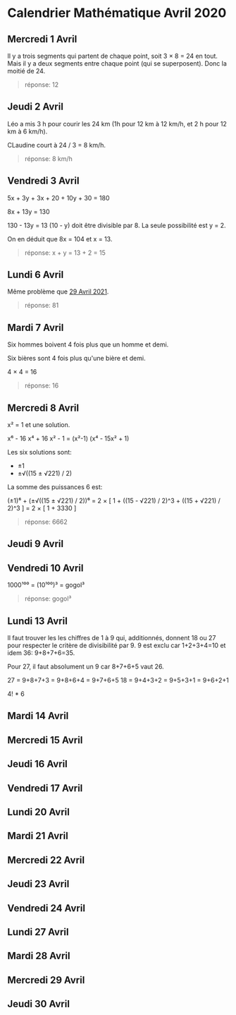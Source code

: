 # Calendrier Mathématique Avril 2020

## Mercredi 1 Avril

Il y a trois segments qui partent de chaque point, soit 3 × 8 = 24 en tout. Mais il y a deux segments entre chaque point (qui se superposent). Donc la moitié de 24.

> réponse: 12

## Jeudi 2 Avril

Léo a mis 3 h pour courir les 24 km (1h pour 12 km à 12 km/h, et 2 h pour 12 km à 6 km/h).

CLaudine court à 24 / 3 = 8 km/h.

> réponse: 8 km/h

## Vendredi 3 Avril

5x + 3y + 3x + 20 + 10y + 30 = 180

8x + 13y = 130

130 - 13y = 13 (10 - y) doit être divisible par 8. La seule possibilité est y = 2.

On en déduit que 8x = 104 et x = 13.

> réponse: x + y = 13 + 2 = 15

## Lundi 6 Avril

Même problème que [29 Avril 2021](../../avril/README.md#jeudi-29-avril).

> réponse: 81

## Mardi 7 Avril

Six hommes boivent 4 fois plus que un homme et demi.

Six bières sont 4 fois plus qu'une bière et demi.

4 × 4 = 16

> réponse: 16

## Mercredi 8 Avril

x² = 1 et une solution.

x⁶ - 16 x⁴ + 16 x² - 1 = (x²-1) (x⁴ - 15x² + 1)

Les six solutions sont:

- ±1
- ±√((15 ± √221) / 2)

La somme des puissances 6 est:

(±1)⁶ + (±√((15 ± √221) / 2))⁶
= 2 × [ 1 + ((15 - √221) / 2)^3 + ((15 + √221) / 2)^3 ]
= 2 × [ 1 + 3330 ]

> réponse: 6662

## Jeudi 9 Avril

## Vendredi 10 Avril

1000¹⁰⁰ = (10¹⁰⁰)³ =  gogol³

> réponse:  gogol³

## Lundi 13 Avril

Il faut trouver les les chiffres de 1 à 9 qui, additionnés, donnent 18 ou 27 pour respecter le critère de divisibilité par 9. 9 est exclu car 1+2+3+4=10 et idem 36: 9+8+7+6=35.

Pour 27, il faut absolument un 9 car 8+7+6+5 vaut 26.

27 = 9+8+7+3 = 9+8+6+4 = 9+7+6+5
18 = 9+4+3+2 = 9+5+3+1 = 9+6+2+1

4! * 6

## Mardi 14 Avril

## Mercredi 15 Avril

## Jeudi 16 Avril

## Vendredi 17 Avril

## Lundi 20 Avril

## Mardi 21 Avril

## Mercredi 22 Avril

## Jeudi 23 Avril

## Vendredi 24 Avril

## Lundi 27 Avril

## Mardi 28 Avril

## Mercredi 29 Avril

## Jeudi 30 Avril
